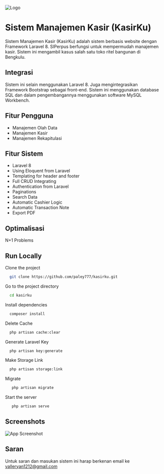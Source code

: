 
![Logo](https://i.ibb.co/7v5GWr2/Screenshot-2022-06-18-010901.png)


# Sistem Manajemen Kasir (KasirKu)

Sistem Manajemen Kasir (KasirKu) adalah sistem berbasis website
dengan Framework Laravel 8. SIPerpus berfungsi untuk mempermudah
manajemen kasir. Sistem ini mengambil kasus salah satu toko ritel bangunan di Bengkulu.



## Integrasi
Sistem ini selain menggunakan Laravel 8. Juga mengintegrasikan Framework
Bootstrap sebagai front-end. Sistem ini menggunakan database SQL dan dalam 
pengembangannya menggunakan software MySQL Workbench.


## Fitur Pengguna

- Manajemen Olah Data
- Manajemen Kasir
- Manajemen Rekapitulasi





## Fitur Sistem

- Laravel 8
- Using Eloquent from Laravel
- Templating for header and footer
- Full CRUD Integrating
- Authentication from Laravel
- Paginations
- Search Data
- Automatic Cashier Logic
- Automatic Transaction Note
- Export PDF

## Optimalisasi

N+1 Problems

## Run Locally

Clone the project

```bash
  git clone https://github.com/paley777/kasirku.git
```

Go to the project directory

```bash
  cd kasirku
```

Install dependencies

```bash
  composer install
```

Delete Cache

```bash
  php artisan cache:clear
```
Generate Laravel Key

```bash
  php artisan key:generate
```
Make Storage Link

```bash
  php artisan storage:link
```
Migrate

```bash
   php artisan migrate
```
Start the server

```bash
   php artisan serve
```


## Screenshots

![App Screenshot](https://i.ibb.co/ZY8bYMG/Screenshot-2022-06-18-011302.png)


## Saran

Untuk saran dan masukan sistem ini harap berkenan email ke valleryan1212@gmail.com
